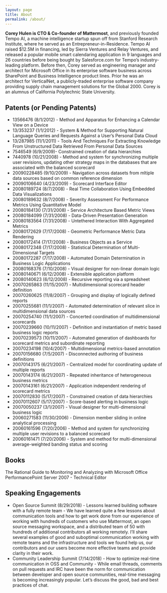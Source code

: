 ```yaml
---
layout: page
title: About
permalink: /about/
---
```


**Corey Hulen is CTO & Co-founder of Mattermost**, and previously founded Tempo AI, a machine intelligence startup spun off from Stanford Research Institute, where he served as an Entrepreneur-in-Residence. Tempo AI raised $12.5M in financing, led by Sierra Ventures and Relay Ventures, and released a popular mobile smart calendaring application in 9 languages and 26 countries before being bought by Salesforce.com for Tempo’s industry-leading platform. Before then, Corey served as engineering manager and architect for Microsoft Office in its enterprise software business across SharePoint and Business Intelligence product lines. Prior he was an architect for VerticalNet, a publicly-traded enterprise software company providing supply chain management solutions for the Global 2000. Corey is an alumnus of California Polytechnic State University.

Patents (or Pending Patents)
----------------------------

* 13566476 (8/1/2012) - Method and Apparatus for Enhancing a Calendar View on a Device
* 13/353237 (1/1/2012) - System & Method for Supporting Natural Language Queries and Requests Against a User’s Personal Data Cloud
* 13/287985 (11/1/2011) - Tools And Techniques For Extracting Knowledge From Unstructured Data Retrieved From Personal Data Sources
* 7546549 (6/9/2009)- Constrained creation of data hierarchies
* 7440978 (10/21/2008) - Method and system for synchronizing multiple user revisions, updating other strategy maps in the databases that are associated with the balanced scorecard
* 20090228485 (9/10/2009) - Navigation across datasets from mltiple data sources based on common reference dimension
* 20090106640 (4/23/2009) - Scorecard Interface Editor
* 20080189724 (8/7/2008) - Real Time Collaboration Using Embedded Data Visualizations
* 20080189632 (8/7/2008) - Severity Assessment For Performance Metrics Using Quantitative Model
* 20080184130 (7/31/2008) - Service Architecture Based Metric Views
* 20080184099 (7/31/2008) - Data-Driven Presentation Generation
* 20080183564 (7/31/2008) - Untethered Interaction With Aggregated Metrics
* 20080172629 (7/17/2008) - Geometric Performance Metric Data Rendering
* 20080172414 (7/17/2008) - Business Objects as a Service
* 20080172348 (7/17/2008) - Statistical Determination of Multi-Dimensional Targets
* 20080172287 (7/17/2008) - Automated Domain Determination in Business Logic Applications
* 20080168376 (7/10/2008) - Visual designer for non-linear domain logic
* 20080140671 (6/12/2008) - Extensible application platform
* 20080140623 (6/12/2008) - Recursive reporting via a spreadsheet
* 20070265863 (11/15/2007) - Multidimensional scorecard header definition
* 20070260625 (11/8/2007) - Grouping and display of logically defined reports
* 20070255681 (11/1/2007) - Automated determination of relevant slice in multidimensional data sources
* 20070254740 (11/1/2007) - Concerted coordination of multidimensional scorecards
* 20070239660 (10/11/2007) - Definition and instantiation of metric based business logic reports
* 20070239573 (10/11/2007) - Automated generation of dashboards for scorecard metrics and subordinate reporting
* 20070234198 (10/4/2007) - Multidimensional metrics-based annotation
* 20070156680 (7/5/2007) - Disconnected authoring of business definitions
* 20070143175 (6/21/2007) - Centralized model for coordinating update of multiple reports
* 20070143174 (6/21/2007) - Repeated inheritance of heterogeneous business metrics
* 20070143161 (6/21/2007) - Application independent rendering of scorecard metrics
* 20070112830 (5/17/2007) - Constrained creation of data hierarchies
* 20070112607 (5/17/2007) - Score-based alerting in business logic
* 20070050237 (3/1/2007) - Visual designer for multi-dimensional business logic
* 20060271583 (11/30/2006) - Dimension member sliding in online analytical processing
* 20060161596 (7/20/2006) - Method and system for synchronizing multiple user revisions to a balanced scorecard
* 20060161471 (7/20/2006) - System and method for multi-dimensional average-weighted banding status and scoring

Books
-----

The Rational Guide to Monitoring and Analyzing with Microsoft Office 
PerformancePoint Server 2007 - Technical Editor

Speaking Engagements
--------------------

* Open Source Summit (8/29/2018) - Lessons learned building software with a fully remote team - We have learned quite a few lessons about communication tools and how to get work done from our experience of working with hundreds of customers who use Mattermost, an open source messaging workspace, and a distributed team of 50 with hundreds of additional contributors all working remotely. I’ll share several examples of good and suboptimal communication working with remote teams and the infrastructure and tools we found help us, our contributors and our users become more effective teams and provide clarity in their work.
* Community Leadership Summit (7/14/2018) - How to optimize real-time communication in OSS and Community - While email threads, comments on pull requests and IRC have been the norm for communication between developer and open source communities, real-time messaging is becoming increasingly popular. Let’s discuss the good, bad and best practices of chat.